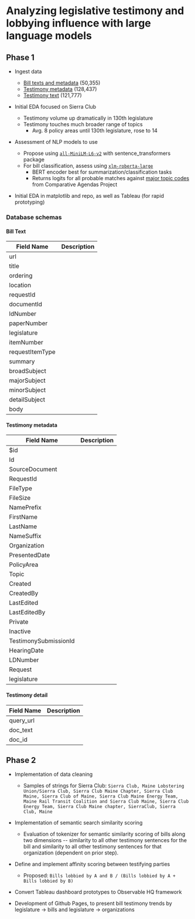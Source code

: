 # Analyzing legislative testimony and lobbying influence with large language models

## Phase 1
- Ingest data
  - [Bill texts and metadata](#bill-text) (50,355)
  - [Testimony metadata](#testimony-metadata) (128,437)
  - [Testimony text](#testimony-detail) (121,777)

- Initial EDA focused on Sierra Club
  - Testimony volume up dramatically in 130th legislature
  - Testimony touches much broader range of topics
    - Avg. 8 policy areas until 130th legislature, rose to 14

- Assessment of NLP models to use
  - Propose using [`all-MiniLM-L6-v2`](https://huggingface.co/sentence-transformers/all-MiniLM-L6-v2) with sentence_transformers package
  - For bill classification, assess using [`xlm-roberta-large`](https://huggingface.co/poltextlab/xlm-roberta-large-english-legislative-cap-v3)
    - BERT encoder best for summarization/classification tasks
    - Returns logits for all probable matches against [major topic codes](https://www.comparativeagendas.net/pages/master-codebook) from Comparative Agendas Project

- Initial EDA in matplotlib and repo, as well as Tableau (for rapid prototyping)

### Database schemas
#### Bill Text
| Field Name         | Description |
|--------------------|-------------|
| url                |             |
| title              |             |
| ordering           |             |
| location           |             |
| requestId          |             |
| documentId         |             |
| ldNumber           |             |
| paperNumber        |             |
| legislature        |             |
| itemNumber         |             |
| requestItemType    |             |
| summary            |             |
| broadSubject       |             |
| majorSubject       |             |
| minorSubject       |             |
| detailSubject      |             |
| body               |             |

#### Testimony metadata
| Field Name              | Description |
|-------------------------|-------------|
| $id                     |             |
| Id                      |             |
| SourceDocument           |             |
| RequestId               |             |
| FileType                |             |
| FileSize                |             |
| NamePrefix              |             |
| FirstName               |             |
| LastName                |             |
| NameSuffix              |             |
| Organization            |             |
| PresentedDate           |             |
| PolicyArea              |             |
| Topic                   |             |
| Created                 |             |
| CreatedBy               |             |
| LastEdited              |             |
| LastEditedBy            |             |
| Private                 |             |
| Inactive                |             |
| TestimonySubmissionId   |             |
| HearingDate             |             |
| LDNumber                |             |
| Request                 |             |
| legislature             |             |

#### Testimony detail
| Field Name  | Description |
|-------------|-------------|
| query_url   |             |
| doc_text    |             |
| doc_id      |             |

## Phase 2
- Implementation of data cleaning
  -  Samples of strings for Sierra Club: `Sierra Club, Maine Lobstering Union/Sierra Club, Sierra Club Maine Chapter, Sierra Club Maine, Sierra Club of Maine, Sierra Club Maine Energy Team, Maine Rail Transit Coalition and Sierra Club Maine, Sierra Club Energy Team, Sierra Club Maine chapter, SierraClub, Sierra Club, Maine`

- Implementation of semantic search similarity scoring
  - Evaluation of tokenizer for semantic similarity scoring of bills along two dimensions -- similarity to all other testimony sentences for the bill and similarity to all other testimony sentences for that organization (dependent on prior step).

- Define and implement affinity scoring between testifying parties
  - Proposed: `Bills lobbied by A and B / (Bills lobbied by A + Bills lobbied by B)` 

- Convert Tableau dashboard prototypes to Observable HQ framework

- Development of Github Pages, to present bill testimony trends by legislature -> bills and legislature -> organizations